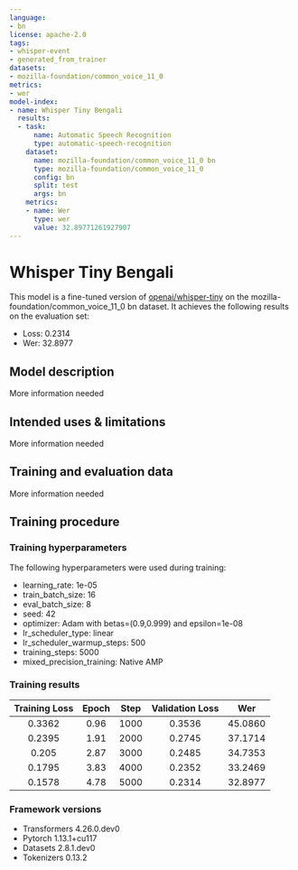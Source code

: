 ```yaml
---
language:
- bn
license: apache-2.0
tags:
- whisper-event
- generated_from_trainer
datasets:
- mozilla-foundation/common_voice_11_0
metrics:
- wer
model-index:
- name: Whisper Tiny Bengali
  results:
  - task:
      name: Automatic Speech Recognition
      type: automatic-speech-recognition
    dataset:
      name: mozilla-foundation/common_voice_11_0 bn
      type: mozilla-foundation/common_voice_11_0
      config: bn
      split: test
      args: bn
    metrics:
    - name: Wer
      type: wer
      value: 32.89771261927907
---
```


<!-- This model card has been generated automatically according to the information the Trainer had access to. You
should probably proofread and complete it, then remove this comment. -->

# Whisper Tiny Bengali

This model is a fine-tuned version of [openai/whisper-tiny](https://huggingface.co/openai/whisper-tiny) on the mozilla-foundation/common_voice_11_0 bn dataset.
It achieves the following results on the evaluation set:
- Loss: 0.2314
- Wer: 32.8977

## Model description

More information needed

## Intended uses & limitations

More information needed

## Training and evaluation data

More information needed

## Training procedure

### Training hyperparameters

The following hyperparameters were used during training:
- learning_rate: 1e-05
- train_batch_size: 16
- eval_batch_size: 8
- seed: 42
- optimizer: Adam with betas=(0.9,0.999) and epsilon=1e-08
- lr_scheduler_type: linear
- lr_scheduler_warmup_steps: 500
- training_steps: 5000
- mixed_precision_training: Native AMP

### Training results

| Training Loss | Epoch | Step | Validation Loss | Wer     |
|:-------------:|:-----:|:----:|:---------------:|:-------:|
| 0.3362        | 0.96  | 1000 | 0.3536          | 45.0860 |
| 0.2395        | 1.91  | 2000 | 0.2745          | 37.1714 |
| 0.205         | 2.87  | 3000 | 0.2485          | 34.7353 |
| 0.1795        | 3.83  | 4000 | 0.2352          | 33.2469 |
| 0.1578        | 4.78  | 5000 | 0.2314          | 32.8977 |


### Framework versions

- Transformers 4.26.0.dev0
- Pytorch 1.13.1+cu117
- Datasets 2.8.1.dev0
- Tokenizers 0.13.2
